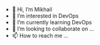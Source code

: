 - 👋 Hi, I’m Mikhail
- 👀 I’m interested in DevOps
- 🌱 I’m currently learning DevOps
- 💞️ I’m looking to collaborate on ...
- 📫 How to reach me ...

<!---
m-kudr/m-kudr is a ✨ special ✨ repository because its `README.md` (this file) appears on your GitHub profile.
You can click the Preview link to take a look at your changes.
--->
